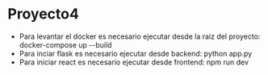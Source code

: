 # Proyecto4

- Para levantar el docker es necesario ejecutar desde la raiz del proyecto: docker-compose up --build
- Para inciar flask es necesario ejecutar desde backend: python app.py
- Para iniciar react es necesario ejecutar desde frontend: npm run dev